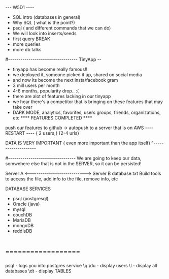 --- W5D1 ----

 - SQL intro (databases in general)
 - Why SQL  ( what is the point?)
 - psql ( and different commands that we can do)
 - We will look into inserts/seeds
 - first query 
 BREAK 
 - more queries 
 - more db talks 


#----------------------------------
TinyApp -- 

 - tinyapp has become really famous!!
 - we deployed it, someone picked it up, shared on social media
 - and now its become the next insta/facebook gram
 - 3 mill users per month
 - 4-6 months, popularity drop.. :(
 - there are alot of features lacking in our tinyapp
 - we hear there's a competitor that is bringing on these features that may take over 
 - DARK MODE, analytics, favorites, users groups, friends, organizations, etc
 **** FEATURES COMPLETED ****

push our features to github 
-> autopush to a server that is on AWS
---- RESTART ----
{ 2 users,}  {2-4 urls}

DATA IS VERY IMPORTANT ( even more important than the app itself)
^--------------------

#---------------------------------
We are going to keep our data, somwehere else that is not in the SERVER,
so it can be persisted!


Server A <---------------------------> Server B database.txt
                                       Build tools to access the file, add info to the file, remove info, etc

DATABASE SERVICES

- psql (postgresql)
- Oracle (java)
- mysql 
- couchDB 
- MariaDB
- mongoDB
- reddisDB


# ------------------
psql - logs you into postgres service
\q
\du - display users
\l  - display all databases
\dt - display TABLES
